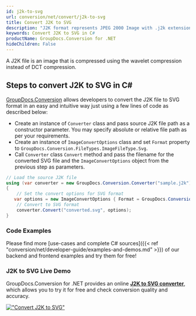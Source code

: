 ```yaml
---
id: j2k-to-svg
url: conversion/net/convert/j2k-to-svg
title: Convert J2K to SVG
description: "J2K format represents JPEG 2000 Image with .j2k extension. Learn how to convert J2K to SVG file programmatically in C# language using GroupDocs.Conversion for .NET library."
keywords: Convert J2K to SVG in C#
productName: GroupDocs.Conversion for .NET
hideChildren: False
---
```


A J2K file is an image that is compressed using the wavelet compression instead of DCT compression.

## Steps to convert J2K to SVG in C#

[GroupDocs.Conversion](https://products.groupdocs.com/conversion/net) allows developers to convert the J2K file to SVG format in an easy and intuitive way just using a few lines of code as described below:

* Create an instance of `Converter` class and pass source J2K file path as a constructor parameter. You may specify absolute or relative file path as per your requirements. 
* Create an instance of `ImageConvertOptions` class and set `Format` property to `GroupDocs.Conversion.FileTypes.ImageFileType.Svg`.
* Call `Converter` class `Convert` method and pass the filename for the converted SVG file and the `ImageConvertOptions` object from the previous step as parameters.

```csharp
// Load the source J2K file
using (var converter = new GroupDocs.Conversion.Converter("sample.j2k"))
{
    // Set the convert options for SVG format
   var options = new ImageConvertOptions { Format = GroupDocs.Conversion.FileTypes.ImageFileType.Svg };
    // Convert to SVG format
    converter.Convert("converted.svg", options);
}
```

### Code Examples

Please find more [use-cases and complete C# sources]({{< ref "conversion/net/developer-guide/examples-and-demos.md" >}}) of our backend and frontend examples and try them for free!

### J2K to SVG Live Demo

GroupDocs.Conversion for .NET provides an online [**J2K to SVG converter**](https://products.groupdocs.app/conversion/j2k-to-svg), which allows you to try it for free and check conversion quality and accuracy.

[!["Convert J2K to SVG"](conversion/net/images/convert-to-svg/convert-j2k-to-svg.png)](https://products.groupdocs.app/conversion/j2k-to-svg)